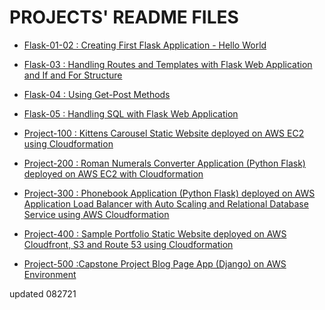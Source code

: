 # PROJECTS' README FILES

- [Flask-01-02 : Creating First Flask Application - Hello World](./flask-01-02-hello-world-app-Jinja-Template/README.md)

- [Flask-03    : Handling Routes and Templates with Flask Web Application and If and For Structure](./flask-03-handling-routes-and-if-for/README.md)

- [Flask-04    : Using Get-Post Methods](./flask-04-handling-forms-POST-GET-Methods/README.md)

- [Flask-05    : Handling SQL with Flask Web Application](./flask-05-Handling-SQL-with-Flask-Web-Application/README.md)



- [Project-100 : Kittens Carousel Static Website deployed on AWS EC2 using Cloudformation](./Project-100-kittens-carousel-static-website-ec2/README.md)

- [Project-200 : Roman Numerals Converter Application (Python Flask) deployed on AWS EC2 with Cloudformation](./Project-200-Roman-Numerals-Converter/README.md)

- [Project-300 : Phonebook Application (Python Flask) deployed on AWS Application Load Balancer with Auto Scaling and Relational Database Service using AWS Cloudformation](./Project-300-Phonebook-Application/README.md)

- [Project-400 : Sample Portfolio Static Website deployed on AWS Cloudfront, S3 and Route 53 using Cloudformation](./Project-400-Sample-Portfolio-static-web-s3-cf/README.md)

- [Project-500 :Capstone Project Blog Page App (Django) on AWS Environment](./Project-500-Capstone-Project-Blog-Page-App-(Django)-on-AWS-Environment/README.md)

updated 082721
